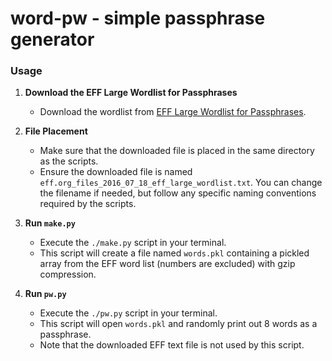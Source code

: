 # word-pw - simple passphrase generator

### Usage

1. **Download the EFF Large Wordlist for Passphrases**
   - Download the wordlist from [EFF Large Wordlist for Passphrases](https://www.eff.org/document/passphrase-wordlists).

2. **File Placement**
   - Make sure that the downloaded file is placed in the same directory as the scripts.
   - Ensure the downloaded file is named `eff.org_files_2016_07_18_eff_large_wordlist.txt`. You can change the filename if needed, but follow any specific naming conventions required by the scripts.

3. **Run `make.py`**
   - Execute the `./make.py` script in your terminal.
   - This script will create a file named `words.pkl` containing a pickled array from the EFF word list (numbers are excluded) with gzip compression.

4. **Run `pw.py`**
   - Execute the `./pw.py` script in your terminal.
   - This script will open `words.pkl` and randomly print out 8 words as a passphrase.
   - Note that the downloaded EFF text file is not used by this script.
